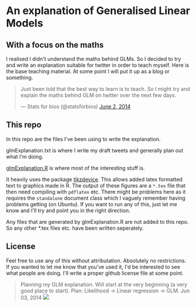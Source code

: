 # An explanation of Generalised Linear Models
## With a focus on the maths



I realised I didn't understand the maths behind GLMs. So I decided to try and write an explanation suitable for twitter in order to teach myself. Here is the base teaching material. At some point I will put it up as a blog or something.


<blockquote class="twitter-tweet" data-partner="tweetdeck"><p>Just been told that the best way to learn is to teach. So I might try and explain the maths behind GLM on twitter over the next few days.</p>&mdash; Stats for bios (@statsforbios) <a href="https://twitter.com/statsforbios/statuses/473482177276297217">June 2, 2014</a></blockquote>
<script async src="//platform.twitter.com/widgets.js" charset="utf-8"></script>


## This repo

In this repo are the files I've been using to write the explanation. 

glmExplanation.txt is where I write my draft tweets and generally plan out what I'm doing.

[glmExplanation.R](glmExplanation.R) is where most of the interesting stuff is.

It heavily uses the package [tikzdevice](http://cran.r-project.org/web/packages/tikzDevice/index.html). This allows added latex formatted text to graphics made in R. The output of these figures are a `*.tex` file that then need compiling with `pdflatex` etc. There might be problems here as it requires the `standalone` document class which I vaguely remember having problems getting (on Ubuntu). If you want to run any of this, just let me know and I'll try and point you in the right direction.

Any files that are generated by glmExplanation.R are not added to this repo. So any other *.tex files etc. have been written seperately.

## License

Feel free to use any of this without attributation. Absolutely no restrictions. If you wanted to let me know that you've used it, I'd be interested to see what people are doing. I'll write a proper github license file at some point.


<blockquote class="twitter-tweet" data-partner="tweetdeck"><p>Planning my GLM explanation. Will start at the very beginning (a very good place to start). Plan: Likelihood -&gt; Linear regression -&gt; GLM. <span class="created_at">Jun 03, 2014</span> <a target="_blank" href="https://twitter.com/#!/statsforbios/status/473752593693691904"><img src="css/extlink.png"></a></blockquote>
<script async src="//platform.twitter.com/widgets.js" charset="utf-8"></script>

